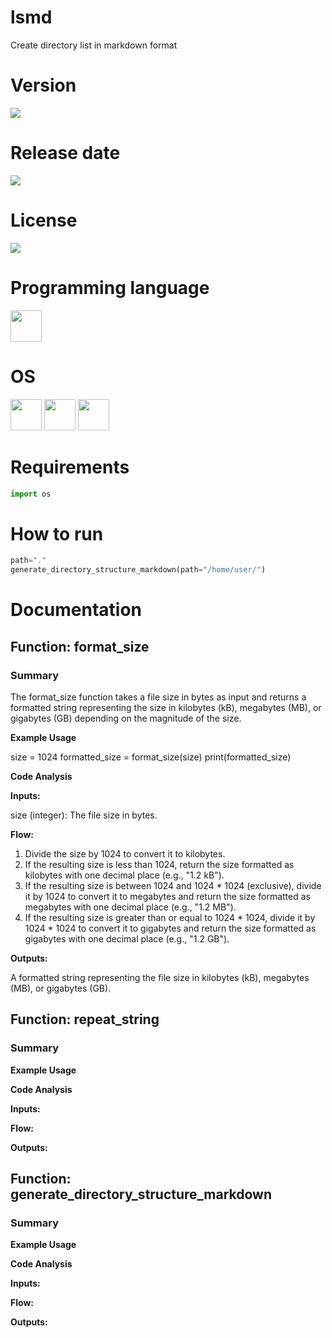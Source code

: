 # lsmd

Create directory list in markdown format

# Version

![](https://img.shields.io/badge/Version%3A-1.0-success)

# Release date

![](https://img.shields.io/badge/Release%20date-Feb%2C%2016%2C%202023-9cf)

# License

![](https://img.shields.io/github/license/Ileriayo/markdown-badges?style=for-the-badge)

# Programming language

<img src="https://img.icons8.com/?size=512&id=13441&format=png" width="50"/>

# OS

<img src="https://img.icons8.com/?size=512&id=17842&format=png" width="50"/> <img src="https://img.icons8.com/?size=512&id=122959&format=png" width="50"/> <img src="https://img.icons8.com/?size=512&id=108792&format=png" width="50"/>

# Requirements

```python
import os
```

# How to run

```python
path="."
generate_directory_structure_markdown(path="/home/user/")
```

# Documentation

## Function: format_size

### Summary

The format_size function takes a file size in bytes as input and returns a formatted string representing the size in kilobytes (kB), megabytes (MB), or gigabytes (GB) depending on the magnitude of the size.

**Example Usage**

size = 1024
formatted_size = format_size(size)
print(formatted_size)

**Code Analysis**

__Inputs:__

size (integer): The file size in bytes.

__Flow:__

1. Divide the size by 1024 to convert it to kilobytes.
2. If the resulting size is less than 1024, return the size formatted as kilobytes with one decimal place (e.g., "1.2 kB").
3. If the resulting size is between 1024 and 1024 * 1024 (exclusive), divide it by 1024 to convert it to megabytes and return the size formatted as megabytes with one decimal place (e.g., "1.2 MB").
4. If the resulting size is greater than or equal to 1024 * 1024, divide it by 1024 * 1024 to convert it to gigabytes and return the size formatted as gigabytes with one decimal place (e.g., "1.2 GB").

__Outputs:__

A formatted string representing the file size in kilobytes (kB), megabytes (MB), or gigabytes (GB).

## Function: repeat_string

### Summary



**Example Usage**



**Code Analysis**

__Inputs:__



__Flow:__



__Outputs:__






## Function: generate_directory_structure_markdown


### Summary



**Example Usage**



**Code Analysis**

__Inputs:__



__Flow:__



__Outputs:__



